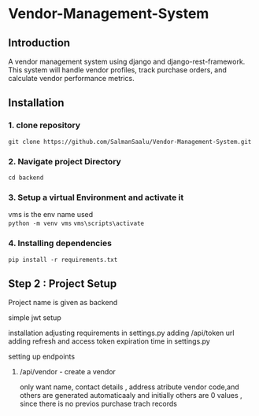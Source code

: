 # Vendor-Management-System

## Introduction
A vendor management system using django and django-rest-framework.
This system will handle vendor profiles, track purchase orders, and calculate vendor performance metrics.

## Installation
### 1. clone repository
`git clone https://github.com/SalmanSaalu/Vendor-Management-System.git`
### 2. Navigate project Directory
`cd backend`
### 3. Setup a virtual Environment and activate it
vms is the env name used <br/>
`python -m venv vms`
`vms\scripts\activate`
### 4. Installing dependencies
`pip install -r requirements.txt`


## Step 2 : Project Setup

Project name is given as backend


simple jwt setup

installation
adjusting requirements in settings.py 
adding /api/token url 
adding refresh and access token expiration time in settings.py

setting up endpoints
1. /api/vendor - create a vendor

   only want name, contact details , address atribute
   vendor code,and others are generated automaticaaly and initially others are 0 values , since there is no previos purchase trach records

   
